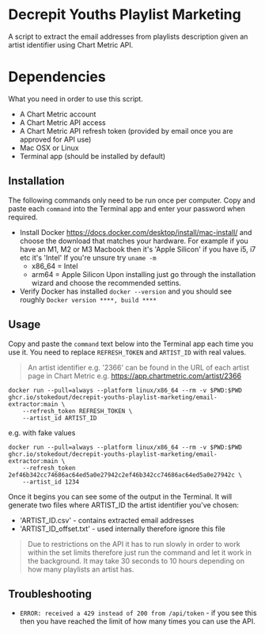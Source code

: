 
# Decrepit Youths Playlist Marketing

A script to extract the email addresses from playlists description given an artist identifier using Chart Metric API.

#  Dependencies

What you need in order to use this script.

* A Chart Metric account
* A Chart Metric API access
* A Chart Metric API refresh token (provided by email once you are approved for API use)
* Mac OSX or Linux
* Terminal app (should be installed by default)

## Installation

The following commands only need to be run once per computer. Copy and paste each `command` into the Terminal app and enter your password when required.

* Install Docker https://docs.docker.com/desktop/install/mac-install/ and choose the download that matches your hardware. For example if you have an M1, M2 or M3 Macbook then it's 'Apple Silicon' if you have i5, i7 etc it's 'Intel'
  If you're unsure try `uname -m`
  * x86_64 = Intel
  * arm64 = Apple Silicon
  Upon installing just go through the installation wizard and choose the recommended settins.
* Verify Docker has installed `docker --version` and you should see roughly `Docker version ****, build ****`

## Usage

Copy and paste the `command` text below into the Terminal app each time you use it.
You need to replace `REFRESH_TOKEN` and `ARTIST_ID` with real values.

> An artist identifier e.g. '2366' can be found in the URL of each artist page in Chart Metric
> e.g. https://app.chartmetric.com/artist/2366 

```commandline
docker run --pull=always --platform linux/x86_64 --rm -v $PWD:$PWD ghcr.io/stokedout/decrepit-youths-playlist-marketing/email-extractor:main \
    --refresh_token REFRESH_TOKEN \
    --artist_id ARTIST_ID
```

e.g. with fake values
```commandline 
docker run --pull=always --platform linux/x86_64 --rm -v $PWD:$PWD ghcr.io/stokedout/decrepit-youths-playlist-marketing/email-extractor:main \
    --refresh_token 2ef46b342cc74686ac64ed5a0e27942c2ef46b342cc74686ac64ed5a0e27942c \
    --artist_id 1234
```

Once it begins you can see some of the output in the Terminal.
It will generate two files where ARTIST_ID the artist identifier you've chosen:
* 'ARTIST_ID.csv' - contains extracted email addresses
* 'ARTIST_ID_offset.txt' - used internally therefore ignore this file

> Due to restrictions on the API it has to run slowly in order to work within the set limits therefore just run the command and let it work in the background. It may take 30 seconds to 10 hours depending on how many playlists an artist has.

## Troubleshooting

* `ERROR: received a 429 instead of 200 from /api/token` - if you see this then you have reached the limit of how many times you can use the API.